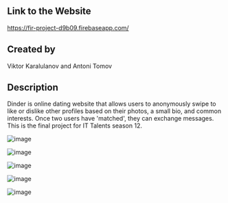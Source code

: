 ## Link to the Website
https://fir-project-d9b09.firebaseapp.com/

## Created by

Viktor Karalulanov and Antoni Tomov

## Description

Dinder is online dating website that allows users to anonymously swipe to like or dislike other profiles based on their photos, a small bio, and common interests. Once two users have 'matched', they can exchange messages.
This is the final project for IT Talents season 12.

![image](https://user-images.githubusercontent.com/12417094/113817127-80f2c780-977e-11eb-93ed-1a67a0829924.png)

![image](https://user-images.githubusercontent.com/12417094/113817199-9f58c300-977e-11eb-87bc-455b5a19a1cf.png)

![image](https://user-images.githubusercontent.com/12417094/113817239-b4355680-977e-11eb-9786-9a7208cd59b8.png)

![image](https://user-images.githubusercontent.com/12417094/113817481-12fad000-977f-11eb-90da-ff3fe395bb98.png)

![image](https://user-images.githubusercontent.com/12417094/113817380-e6df4f00-977e-11eb-9737-4a651fc8410c.png)
